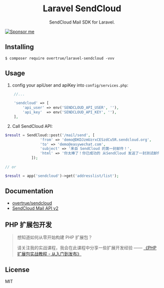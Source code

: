 <h1 align="center">Laravel SendCloud</h1>

<p align="center"> SendCloud Mail SDK for Laravel.</p>

[![Sponsor me](https://raw.githubusercontent.com/overtrue/overtrue/master/sponsor-me-button-s.svg)](https://github.com/sponsors/overtrue)

## Installing

```shell
$ composer require overtrue/laravel-sendcloud -vvv
```

## Usage

1. config your apiUser and apiKey into `config/services.php`: 

```php
    //...
    
    'sendcloud' => [
        'api_user' => env('SENDCLOUD_API_USER', ''),
        'api_key'  => env('SENDCLOUD_API_KEY', ''),
    ],
```

2. Call SendCloud API:

```php
$result = SendCloud::post('/mail/send', [
                'from' => 'demo@DKDJzmUzrxCESzdCu5R.sendcloud.org',
                'to' => 'demo@easywechat.com',
                'subject' => '来自 SendCloud 的第一封邮件！',
                'html' => '你太棒了！你已成功的 从SendCloud 发送了一封测试邮件！',
            ]);
            
// or 

$result = app('sendcloud')->get('addresslist/list');
```

## Documentation

- [overtrue/sendcloud](https://github.com/overtrue/sendcloud) 
- [SendCloud Mail API v2](http://www.sendcloud.net/doc/email_v2/)

## PHP 扩展包开发

> 想知道如何从零开始构建 PHP 扩展包？
>
> 请关注我的实战课程，我会在此课程中分享一些扩展开发经验 —— [《PHP 扩展包实战教程 - 从入门到发布》](https://learnku.com/courses/creating-package)

## License

MIT
